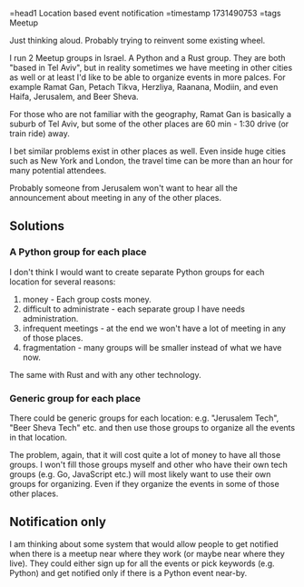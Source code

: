 =head1 Location based event notification
=timestamp 1731490753
=tags Meetup

Just thinking aloud. Probably trying to reinvent some existing wheel.


I run 2 Meetup groups in Israel. A Python and a Rust group. They are both "based in Tel Aviv", but in reality sometimes we have meeting in other cities as well or at least I'd like to be able to organize events in more palces.
For example Ramat Gan, Petach Tikva, Herzliya, Raanana, Modiin, and even Haifa, Jerusalem, and Beer Sheva.

For those who are not familiar with the geography, Ramat Gan is basically a suburb of Tel Aviv, but some of the other places are 60 min - 1:30 drive (or train ride) away.

I bet similar problems exist in other places as well. Even inside huge cities such as New  York and London, the travel time can be more than an hour for many potential attendees.

Probably someone from Jerusalem won't want to hear all the announcement about meeting in any of the other places.

## Solutions

### A Python group for each place

I don't think I would want to create separate Python groups for each location for several reasons:

1. money - Each group costs money.
1. difficult to administrate - each separate group I have needs administration.
1. infrequent meetings - at the end we won't have a lot of meeting in any of those places.
1. fragmentation - many groups will be smaller instead of what we have now.

The same with Rust and with any other technology.

### Generic group for each place

There could be generic groups for each location: e.g. "Jerusalem Tech", "Beer Sheva Tech" etc. and then use those groups to organize all the events in that location.

The problem, again, that it will cost quite a lot of money to have all those groups. I won't fill those groups myself and other who have their own tech groups (e.g. Go, JavaScript etc.)
will most likely want to use their own groups for organizing. Even if they organize the events in some of those other places.


## Notification only

I am thinking about some system that would allow people to get notified when there is a meetup near where they work (or maybe near where they live).
They could either sign up for all the events or pick keywords (e.g. Python) and get notified only if there is a Python event near-by.




